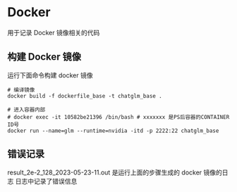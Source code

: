 # Docker

用于记录 Docker 镜像相关的代码

## 构建 Docker 镜像

运行下面命令构建 docker 镜像
```shell
# 编译镜像
docker build -f dockerfile_base -t chatglm_base .

# 进入容器内部
# docker exec -it 10582be21396 /bin/bash # xxxxxxx 是PS后容器的CONTAINER ID号
docker run --name=glm --runtime=nvidia -itd -p 2222:22 chatglm_base
```

## 错误记录

result_2e-2_128_2023-05-23-11.out 是运行上面的步骤生成的 docker 镜像的日志
日志中记录了错误信息

